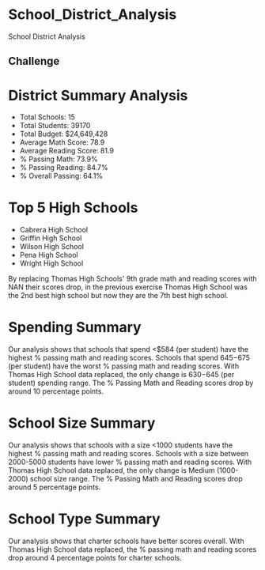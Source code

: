 # School_District_Analysis
School District Analysis
## Challenge
# District Summary Analysis
- Total Schools: 15
- Total Students: 39170
- Total Budget: $24,649,428
- Average Math Score: 78.9
- Average Reading Score: 81.9
- % Passing Math: 73.9%
- % Passing Reading: 84.7%
- % Overall Passing: 64.1%
# Top 5 High Schools
- Cabrera High School
- Griffin High School
- Wilson High School
- Pena High School
- Wright High School 

By replacing Thomas High Schools' 9th grade math and reading scores with NAN their scores drop, in the previous exercise Thomas High School was the 2nd best high school but now they are the 7th best high school. 
# Spending Summary
Our analysis shows that schools that spend <$584 (per student) have the highest % passing math and reading scores. Schools that spend $645-$675 (per student) have the worst % passing math and reading scores. With Thomas High School data replaced, the only change is $630-$645 (per student) spending range. The % Passing Math and Reading scores drop by around 10 percentage points. 
# School Size Summary
Our analysis shows that schools with a size <1000 students have the highest % passing math and reading scores. Schools with a size between 2000-5000 students have lower % passing math and reading scores. With Thomas High School data replaced, the only change is Medium (1000-2000) school size range. The % Passing Math and Reading scores drop around 5 percentage points. 
# School Type Summary
Our analysis shows that charter schools have better scores overall. With Thomas High School data replaced, the % passing math and reading scores drop around 4 percentage points for charter schools. 
